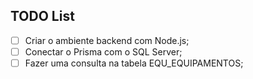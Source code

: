 ## TODO List

- [ ] Criar o ambiente backend com Node.js;
- [ ] Conectar o Prisma com o SQL Server;
- [ ] Fazer uma consulta na tabela EQU_EQUIPAMENTOS;

